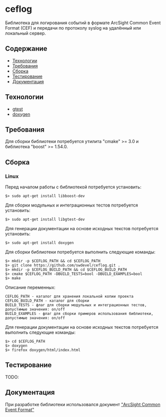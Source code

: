 # ceflog

Библиотека для логирования событий в формате ArcSight Common Event Format (CEF) и передачи по протоколу syslog на удалённый или локальный сервер.

## Содержание
- [Технологии](#Технологии)
- [Требования](#Требования)
- [Сборка](#Сборка)
- [Тестирование](#Тестирование)
- [Документация](#Документация)

## Технологии
- [gtest](https://google.github.io/googletest/)
- [doxygen](https://www.doxygen.nl/)

## Требования

Для сборки библиотеки потребуется утилита "cmake" >= 3.0 и библиотека "boost" >= 1.54.0.

## Сборка

### Linux

Перед началом работы с библиотекой потребуется установить:
~~~
$> sudo apt-get install libboost-dev
~~~
Для сборки модульных и интеграционных тестов потребуется установить:
~~~
$> sudo apt-get install libgtest-dev
~~~
Для генерации документации на основе исходных текстов потребуется установить:
~~~
$> sudo apt-get install doxygen
~~~

Для сборки библиотеки потребуется выполнить следующие команды:
~~~
$> mkdir -p $CEFLOG_PATH && cd $CEFLOG_PATH
$> git clone https://github.com/swdevel/ceflog.git .
$> mkdir -p $CEFLOG_BUILD_PATH && cd $CEFLOG_BUILD_PATH
$> cmake $CEFLOG_PATH -DBUILD_TESTS=bool -DBUILD_EXAMPLES=bool
$> make
~~~

Описание переменных:
~~~
CEFLOG_PATH - каталог для хранения локальной копии проекта
CEFLOG_BUILD_PATH - каталог для сборки
BUILD_TESTS - флаг для сборки модульных и интеграционных тестов, допустимые значения: on/off
BUILD_EXAMPLES - флаг для сборки примеров использования библиотеки, допустимые значения: on/off
~~~

Для генерации документации на основе исходных текстов потребуется выполнить следующие команды:
~~~
$> cd $CEFLOG_PATH
$> doxygen
$> firefox doxygen/html/index.html
~~~

## Тестирование

TODO:

## Документация

При разработке библиотеки использовался документ ["ArcSight Common Event Format"](https://www.microfocus.com/documentation/arcsight/arcsight-smartconnectors-8.4/pdfdoc/cef-implementation-standard/cef-implementation-standard.pdf)